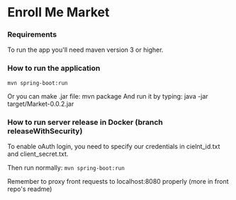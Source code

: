 # Enroll Me Market

### Requirements
To run the app you'll need maven version 3 or higher.

### How to run the application

```mvn spring-boot:run```

Or you can make .jar file:
mvn package
And run it by typing:
java -jar target/Market-0.0.2.jar

### How to run server release in Docker (branch releaseWithSecurity)

To enable oAuth login, you need to specify our credentials in cielnt_id.txt and client_secret.txt.

Then run normally: ```mvn spring-boot:run```

Remember to proxy front requests to localhost:8080 properly (more in front repo's readme)
